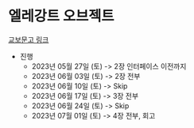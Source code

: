 # 엘레강트 오브젝트

[교보문고 링크](https://product.kyobobook.co.kr/detail/S000001902572)

* 진행
  * 2023년 05월 27일 (토) -> 2장 인터페이스 이전까지
  * 2023년 06월 03일 (토) -> 2장 전부
  * 2023년 06월 10일 (토) -> Skip
  * 2023년 06월 17일 (토) -> 3장 전부
  * 2023년 06월 24일 (토) -> Skip
  * 2023년 07월 01일 (토) -> 4장 전부, 회고